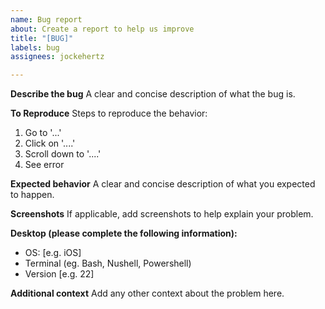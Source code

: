 ```yaml
---
name: Bug report
about: Create a report to help us improve
title: "[BUG]"
labels: bug
assignees: jockehertz

---
```


**Describe the bug**
A clear and concise description of what the bug is.

**To Reproduce**
Steps to reproduce the behavior:
1. Go to '...'
2. Click on '....'
3. Scroll down to '....'
4. See error

**Expected behavior**
A clear and concise description of what you expected to happen.

**Screenshots**
If applicable, add screenshots to help explain your problem.

**Desktop (please complete the following information):**
 - OS: [e.g. iOS]
 - Terminal (eg. Bash, Nushell, Powershell)
 - Version [e.g. 22]

**Additional context**
Add any other context about the problem here.
